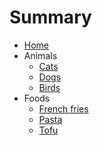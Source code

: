 # Summary

- [Home](README.md)
- Animals
  - [Cats](animals/cats.md)
  - [Dogs](animals/dogs.md)
  - [Birds](animals/birds.md)
- Foods
  - [French fries](foods/fries.md)
  - [Pasta](foods/pasta.md)
  - [Tofu](foods/tofu.md)